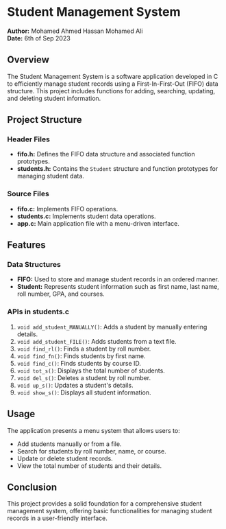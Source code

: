 # Student Management System

**Author:** Mohamed Ahmed Hassan Mohamed Ali  
**Date:** 6th of Sep 2023

## Overview
The Student Management System is a software application developed in C to efficiently manage student records using a First-In-First-Out (FIFO) data structure. This project includes functions for adding, searching, updating, and deleting student information.

## Project Structure

### Header Files
- **fifo.h:** Defines the FIFO data structure and associated function prototypes.
- **students.h:** Contains the `Student` structure and function prototypes for managing student data.

### Source Files
- **fifo.c:** Implements FIFO operations.
- **students.c:** Implements student data operations.
- **app.c:** Main application file with a menu-driven interface.

## Features

### Data Structures
- **FIFO:** Used to store and manage student records in an ordered manner.
- **Student:** Represents student information such as first name, last name, roll number, GPA, and courses.

### APIs in students.c
1. `void add_student_MANUALLY()`: Adds a student by manually entering details.
2. `void add_student_FILE()`: Adds students from a text file.
3. `void find_rl()`: Finds a student by roll number.
4. `void find_fn()`: Finds students by first name.
5. `void find_c()`: Finds students by course ID.
6. `void tot_s()`: Displays the total number of students.
7. `void del_s()`: Deletes a student by roll number.
8. `void up_s()`: Updates a student's details.
9. `void show_s()`: Displays all student information.

## Usage
The application presents a menu system that allows users to:
- Add students manually or from a file.
- Search for students by roll number, name, or course.
- Update or delete student records.
- View the total number of students and their details.

## Conclusion
This project provides a solid foundation for a comprehensive student management system, offering basic functionalities for managing student records in a user-friendly interface.
